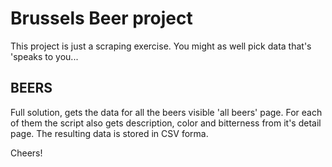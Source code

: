 # Brussels Beer project

This project is just a scraping exercise. You might as well pick data that's 'speaks to you...

## BEERS

Full solution, gets the data for all the beers visible 'all beers' page. For each of them the script
also gets description, color and bitterness from it's detail page. The resulting data is stored in CSV forma.

Cheers!
